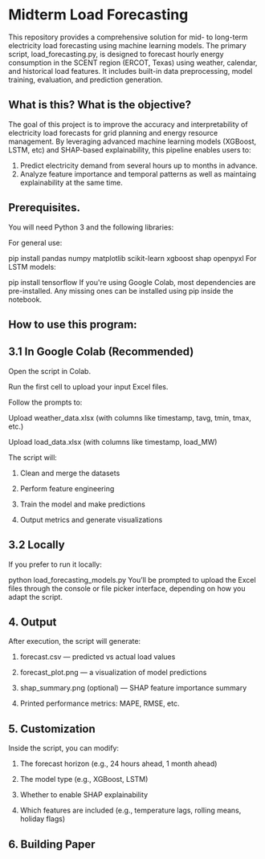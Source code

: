 # Midterm Load Forecasting
This repository provides a comprehensive solution for mid- to long-term electricity load forecasting using machine learning models. The primary script, load_forecasting.py, is designed to forecast hourly energy consumption in the SCENT region (ERCOT, Texas) using weather, calendar, and historical load features. It includes built-in data preprocessing, model training, evaluation, and prediction generation.

## What is this? What is the objective?
The goal of this project is to improve the accuracy and interpretability of electricity load forecasts for grid planning and energy resource management. By leveraging advanced machine learning models (XGBoost, LSTM, etc) and SHAP-based explainability, this pipeline enables users to:
1. Predict electricity demand from several hours up to months in advance.
2. Analyze feature importance and temporal patterns as well as maintaing explainability at the same time. 

## Prerequisites.
You will need Python 3 and the following libraries:

For general use:

pip install pandas numpy matplotlib scikit-learn xgboost shap openpyxl
For LSTM models:

pip install tensorflow
If you're using Google Colab, most dependencies are pre-installed. Any missing ones can be installed using pip inside the notebook.



## How to use this program:

## 3.1 In Google Colab (Recommended)
Open the script in Colab.

Run the first cell to upload your input Excel files.

Follow the prompts to:

Upload weather_data.xlsx (with columns like timestamp, tavg, tmin, tmax, etc.)

Upload load_data.xlsx (with columns like timestamp, load_MW)

The script will:

1. Clean and merge the datasets

2. Perform feature engineering

3. Train the model and make predictions

4. Output metrics and generate visualizations

## 3.2 Locally
If you prefer to run it locally:

python load_forecasting_models.py
You’ll be prompted to upload the Excel files through the console or file picker interface, depending on how you adapt the script.

## 4. Output
After execution, the script will generate:

1. forecast.csv — predicted vs actual load values

2. forecast_plot.png — a visualization of model predictions

3. shap_summary.png (optional) — SHAP feature importance summary

4. Printed performance metrics: MAPE, RMSE, etc.

## 5. Customization
Inside the script, you can modify:

1. The forecast horizon (e.g., 24 hours ahead, 1 month ahead)

2. The model type (e.g., XGBoost, LSTM)

3. Whether to enable SHAP explainability

4. Which features are included (e.g., temperature lags, rolling means, holiday flags)


## 6. Building Paper 

